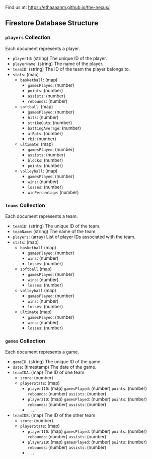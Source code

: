 Find us at:  https://ethaaaanm.github.io/the-nexus/

## Firestore Database Structure
### `players` Collection
Each document represents a player.
- `playerId`: (string) The unique ID of the player.
- `playerName`: (string) The name of the player.
- `teamID`: (string) The ID of the team the player belongs to.
- `stats`: (map)
  - `basketball`: (map)
    - `gamesPlayed`: (number)
    - `points`: (number)
    - `assists`: (number)
    - `rebounds`: (number)
  - `softball`: (map)
    - `gamesPlayed`: (number)
    - `hits`: (number)
    - `strikeOuts`: (number)
    - `battingAverage`: (number)
    - `atBats`: (number)
    - `rbi`: (number)
  -  `ultimate`: (map)
      - `gamesPlayed`: (number)
      - `assists`: (number)
      - `blocks`: (number)
      - `points`: (number)
  - `volleyball`: (map)
    - `gamesPlayed`: (number)
    - `wins`: (number)
    - `losses`: (number)
    - `winPercentage`: (number)


### `teams` Collection
Each document represents a team.
- `teamID`: (string) The unique ID of the team.
- `teamName`: (string) The name of the team.
- `players`: (array) List of player IDs associated with the team.
- `stats`: (map)
  - `basketball` (map)
    - `gamesPlayed`: (number)
    - `wins`: (number)
    - `losses`: (number)
  - `softball` (map)
    - `gamesPlayed`: (number)
    - `wins`: (number)
    - `losses`: (number)
  - `volleyball` (map)
    - `gamesPlayed`: (number)
    - `wins`: (number)
    - `losses`: (number)
  - `ultimate` (map)
    - `gamesPlayed`: (number)
    - `wins`: (number)
    - `losses`: (number)


### `games` Collection
Each document represents a game.
- `gameID`: (string) The unique ID of the game.
- `date`: (timestamp) The date of the game.
- `teamIDA`: (map) The ID of one team
    - `score`: (number) 
    - `playerStats`: (map) 
        - `player1ID`: (map) 
            `gamesPlayed`: (number)
            `points`: (number)
            `rebounds`: (number)
            `assists`: (number)
        - `player2ID`: (map) 
            `gamesPlayed`: (number)
            `points`: (number)
            `rebounds`: (number)
            `assists`: (number)
        - `...`
- `teamIDB`: (map) The ID of the other team
    - `score`: (number) 
    - `playerStats`: (map) 
        - `player1ID`: (map) 
            `gamesPlayed`: (number)
            `points`: (number)
            `rebounds`: (number)
            `assists`: (number)
        - `player2ID`: (map) 
            `gamesPlayed`: (number)
            `points`: (number)
            `rebounds`: (number)
            `assists`: (number)
        - `...`
